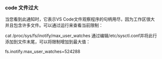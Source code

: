 ### code 文件过大

当您看到此通知时，它表示VS Code文件观察程序的句柄用尽，因为工作区很大并且包含许多文件。可以通过运行来查看当前限制：

cat /proc/sys/fs/inotify/max_user_watches
通过编辑/etc/sysctl.conf并将此行添加到文件末尾，可以将限制增加到最大值：

fs.inotify.max_user_watches=524288